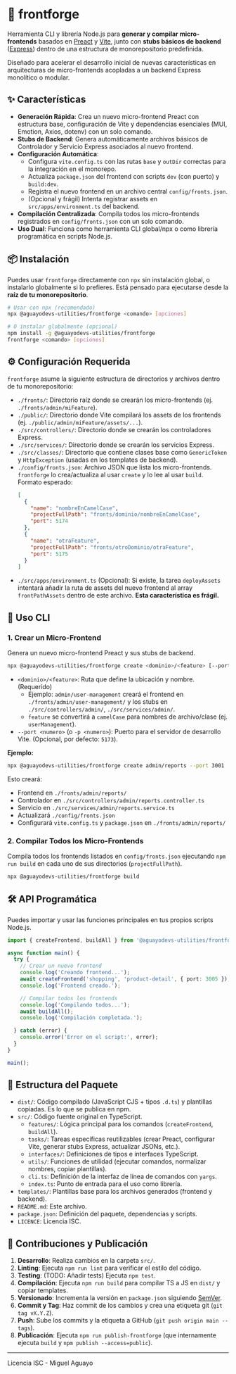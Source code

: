 # 🚀 frontforge

Herramienta CLI y librería Node.js para **generar y compilar micro-frontends** basados en [Preact](https://preactjs.com/) y [Vite](https://vitejs.dev/), junto con **stubs básicos de backend** ([Express](https://expressjs.com/)) dentro de una estructura de monorepositorio predefinida.

Diseñado para acelerar el desarrollo inicial de nuevas características en arquitecturas de micro-frontends acopladas a un backend Express monolítico o modular.

## ✨ Características

*   **Generación Rápida**: Crea un nuevo micro-frontend Preact con estructura base, configuración de Vite y dependencias esenciales (MUI, Emotion, Axios, dotenv) con un solo comando.
*   **Stubs de Backend**: Genera automáticamente archivos básicos de Controlador y Servicio Express asociados al nuevo frontend.
*   **Configuración Automática**:
    *   Configura `vite.config.ts` con las rutas `base` y `outDir` correctas para la integración en el monorepo.
    *   Actualiza `package.json` del frontend con scripts `dev` (con puerto) y `build:dev`.
    *   Registra el nuevo frontend en un archivo central `config/fronts.json`.
    *   (Opcional y frágil) Intenta registrar assets en `src/apps/environment.ts` del backend.
*   **Compilación Centralizada**: Compila todos los micro-frontends registrados en `config/fronts.json` con un solo comando.
*   **Uso Dual**: Funciona como herramienta CLI global/npx o como librería programática en scripts Node.js.

## 📦 Instalación

Puedes usar `frontforge` directamente con `npx` sin instalación global, o instalarlo globalmente si lo prefieres. Está pensado para ejecutarse desde la **raíz de tu monorepositorio**.

```bash
# Usar con npx (recomendado)
npx @aguayodevs-utilities/frontforge <comando> [opciones]

# O instalar globalmente (opcional)
npm install -g @aguayodevs-utilities/frontforge
frontforge <comando> [opciones]
```

## ⚙️ Configuración Requerida

`frontforge` asume la siguiente estructura de directorios y archivos dentro de tu monorepositorio:

*   `./fronts/`: Directorio raíz donde se crearán los micro-frontends (ej. `./fronts/admin/miFeature`).
*   `./public/`: Directorio donde Vite compilará los assets de los frontends (ej. `./public/admin/miFeature/assets/...`).
*   `./src/controllers/`: Directorio donde se crearán los controladores Express.
*   `./src/services/`: Directorio donde se crearán los servicios Express.
*   `./src/classes/`: Directorio que contiene clases base como `GenericToken` y `HttpException` (usadas en los templates de backend).
*   `./config/fronts.json`: Archivo JSON que lista los micro-frontends. `frontforge` lo crea/actualiza al usar `create` y lo lee al usar `build`. Formato esperado:
    ```json
    [
      {
        "name": "nombreEnCamelCase",
        "projectFullPath": "fronts/dominio/nombreEnCamelCase",
        "port": 5174
      },
      {
        "name": "otraFeature",
        "projectFullPath": "fronts/otroDominio/otraFeature",
        "port": 5175
      }
    ]
    ```
*   `./src/apps/environment.ts` (Opcional): Si existe, la tarea `deployAssets` intentará añadir la ruta de assets del nuevo frontend al array `frontPathAssets` dentro de este archivo. **Esta característica es frágil.**

## 🚀 Uso CLI

### 1. Crear un Micro-Frontend

Genera un nuevo micro-frontend Preact y sus stubs de backend.

```bash
npx @aguayodevs-utilities/frontforge create <dominio>/<feature> [--port <numero>]
```

*   `<dominio>/<feature>`: Ruta que define la ubicación y nombre. (Requerido)
    *   Ejemplo: `admin/user-management` creará el frontend en `./fronts/admin/user-management/` y los stubs en `./src/controllers/admin/`, `./src/services/admin/`.
    *   `feature` se convertirá a `camelCase` para nombres de archivo/clase (ej. `userManagement`).
*   `--port <numero>` (o `-p <numero>`): Puerto para el servidor de desarrollo Vite. (Opcional, por defecto: `5173`).

**Ejemplo:**

```bash
npx @aguayodevs-utilities/frontforge create admin/reports --port 3001
```

Esto creará:
*   Frontend en `./fronts/admin/reports/`
*   Controlador en `./src/controllers/admin/reports.controller.ts`
*   Servicio en `./src/services/admin/reports.service.ts`
*   Actualizará `./config/fronts.json`
*   Configurará `vite.config.ts` y `package.json` en `./fronts/admin/reports/`

### 2. Compilar Todos los Micro-Frontends

Compila todos los frontends listados en `config/fronts.json` ejecutando `npm run build` en cada uno de sus directorios (`projectFullPath`).

```bash
npx @aguayodevs-utilities/frontforge build
```

## 🛠️ API Programática

Puedes importar y usar las funciones principales en tus propios scripts Node.js.

```typescript
import { createFrontend, buildAll } from '@aguayodevs-utilities/frontforge';

async function main() {
  try {
    // Crear un nuevo frontend
    console.log('Creando frontend...');
    await createFrontend('shopping', 'product-detail', { port: 3005 });
    console.log('Frontend creado.');

    // Compilar todos los frontends
    console.log('Compilando todos...');
    await buildAll();
    console.log('Compilación completada.');

  } catch (error) {
    console.error('Error en el script:', error);
  }
}

main();
```

## 📁 Estructura del Paquete

*   `dist/`: Código compilado (JavaScript CJS + tipos `.d.ts`) y plantillas copiadas. Es lo que se publica en npm.
*   `src/`: Código fuente original en TypeScript.
    *   `features/`: Lógica principal para los comandos (`createFrontend`, `buildAll`).
    *   `tasks/`: Tareas específicas reutilizables (crear Preact, configurar Vite, generar stubs Express, actualizar JSONs, etc.).
    *   `interfaces/`: Definiciones de tipos e interfaces TypeScript.
    *   `utils/`: Funciones de utilidad (ejecutar comandos, normalizar nombres, copiar plantillas).
    *   `cli.ts`: Definición de la interfaz de línea de comandos con `yargs`.
    *   `index.ts`: Punto de entrada para el uso como librería.
*   `templates/`: Plantillas base para los archivos generados (frontend y backend).
*   `README.md`: Este archivo.
*   `package.json`: Definición del paquete, dependencias y scripts.
*   `LICENCE`: Licencia ISC.

## 🤝 Contribuciones y Publicación

1.  **Desarrollo**: Realiza cambios en la carpeta `src/`.
2.  **Linting**: Ejecuta `npm run lint` para verificar el estilo del código.
3.  **Testing**: (TODO: Añadir tests) Ejecuta `npm test`.
4.  **Compilación**: Ejecuta `npm run build` para compilar TS a JS en `dist/` y copiar templates.
5.  **Versionado**: Incrementa la versión en `package.json` siguiendo [SemVer](https://semver.org/).
6.  **Commit y Tag**: Haz commit de los cambios y crea una etiqueta git (`git tag vX.Y.Z`).
7.  **Push**: Sube los commits y la etiqueta a GitHub (`git push origin main --tags`).
8.  **Publicación**: Ejecuta `npm run publish-frontforge` (que internamente ejecuta `build` y `npm publish --access=public`).

---

Licencia ISC - Miguel Aguayo